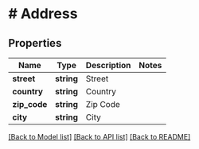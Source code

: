 # # Address

## Properties

Name | Type | Description | Notes
------------ | ------------- | ------------- | -------------
**street** | **string** | Street |
**country** | **string** | Country |
**zip_code** | **string** | Zip Code |
**city** | **string** | City |

[[Back to Model list]](../../README.md#models) [[Back to API list]](../../README.md#endpoints) [[Back to README]](../../README.md)
